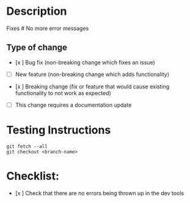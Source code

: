 # Description
Fixes # No more error messages
## Type of change
- [x ] Bug fix (non-breaking change which fixes an issue)
- [ ] New feature (non-breaking change which adds functionality)
- [x ] Breaking change (fix or feature that would cause existing functionality to not work as expected)
- [ ] This change requires a documentation update
# Testing Instructions
```
git fetch --all
git checkout <branch-name>
```
# Checklist:
- [x ] Check that there are no errors being thrown up in the dev tools
